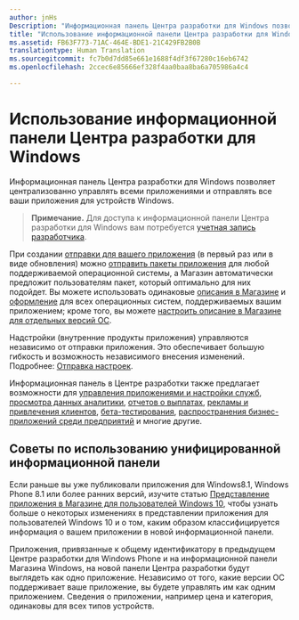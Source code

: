 ```yaml
---
author: jnHs
Description: "Информационная панель Центра разработки для Windows позволяет централизованно управлять всеми приложениями и отправлять все ваши приложения для устройств Windows."
title: "Использование информационной панели Центра разработки для Windows"
ms.assetid: FB63F773-71AC-464E-BDE1-21C429FB2B0B
translationtype: Human Translation
ms.sourcegitcommit: fc7b0d7dd85e661e1688f4df3f67280c16eb6742
ms.openlocfilehash: 2ccec6e85666ef328f4aa0baa8ba6a705986a4c4

---
```


# Использование информационной панели Центра разработки для Windows


Информационная панель Центра разработки для Windows позволяет централизованно управлять всеми приложениями и отправлять все ваши приложения для устройств Windows.

> **Примечание.**   Для доступа к информационной панели Центра разработки для Windows вам потребуется [учетная запись разработчика](http://go.microsoft.com/fwlink/p/?LinkId=615100).

При создании [отправки для вашего приложения](app-submissions.md) (в первый раз или в виде обновления) можно [отправить пакеты приложения](upload-app-packages.md) для любой поддерживаемой операционной системы, а Магазин автоматически предложит пользователям пакет, который оптимально для них подойдет. Вы можете использовать одинаковые [описания в Магазине](create-app-store-listings.md) и [оформление](app-screenshots-and-images.md) для всех операционных систем, поддерживаемых вашим приложением; кроме того, вы можете [настроить описание в Магазине для отдельных версий ОС](create-platform-specific-Store-listings.md).

Надстройки (внутренние продукты приложения) управляются независимо от отправки приложения. Это обеспечивает большую гибкость и возможность независимого внесения изменений. Подробнее: [Отправка настроек](add-on-submissions.md).

Информационная панель в Центре разработки также предлагает возможности для [управления приложениями и настройки служб](app-management-and-services.md), [просмотра данных аналитики](analytics.md), [отчетов о выплатах](payout-summary.md), [рекламы и привлечения клиентов](app-promotion-and-customer-engagement.md), [бета-тестирования](beta-testing-and-targeted-distribution.md), [распространения бизнес-приложений среди предприятий](distribute-lob-apps-to-enterprises.md) и многие другие.

## Советы по использованию унифицированной информационной панели

Если раньше вы уже публиковали приложения для Windows8.1, Windows Phone 8.1 или более ранних версий, изучите статью [Представление приложения в Магазине для пользователей Windows 10](how-your-app-appears-in-the-store-for-windows-10-customers.md), чтобы узнать больше о некоторых изменениях в представлении приложения для пользователей Windows 10 и о том, каким образом классифицируется информация о вашем приложении в новой информационной панели.

Приложения, привязанные к общему идентификатору в предыдущем Центре разработки для Windows Phone и на информационной панели Магазина Windows, на новой панели Центра разработки будут выглядеть как одно приложение. Независимо от того, какие версии ОС поддерживает ваше приложение, вы будете управлять им как одним приложением. Сведения о приложении, например цена и категория, одинаковы для всех типов устройств.

 

 







<!--HONumber=Aug16_HO5-->


